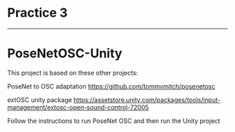 # Practice 3


_________________________
# PoseNetOSC-Unity

This project is based on these other projects: 

PoseNet to OSC adaptation
https://github.com/tommymitch/posenetosc 

extOSC unity package
https://assetstore.unity.com/packages/tools/input-management/extosc-open-sound-control-72005

Follow the instructions to run PoseNet OSC and then run the Unity project
